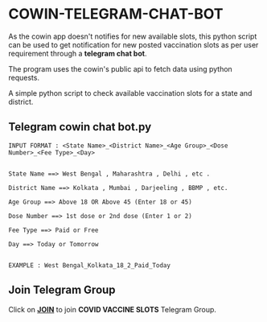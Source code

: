 # **COWIN-TELEGRAM-CHAT-BOT**

As the cowin app doesn't notifies for new available slots, this python script can be used to get notification for new posted vaccination slots as per user requirement through a **telegram chat bot**.

The program uses the cowin's public api to fetch data using python requests.

A simple python script to check available vaccination slots for a state and district.

## Telegram cowin chat bot.py
```
INPUT FORMAT : <State Name>_<District Name>_<Age Group>_<Dose Number>_<Fee Type>_<Day>


State Name ==> West Bengal , Maharashtra , Delhi , etc .

District Name ==> Kolkata , Mumbai , Darjeeling , BBMP , etc.

Age Group ==> Above 18 OR Above 45 (Enter 18 or 45)

Dose Number ==> 1st dose or 2nd dose (Enter 1 or 2)

Fee Type ==> Paid or Free

Day ==> Today or Tomorrow


EXAMPLE : West Bengal_Kolkata_18_2_Paid_Today
```
## Join Telegram Group

Click on **[JOIN](https://t.me/joinchat/j6abtK6CR15jYTJl)** to join **COVID VACCINE SLOTS** Telegram Group.

